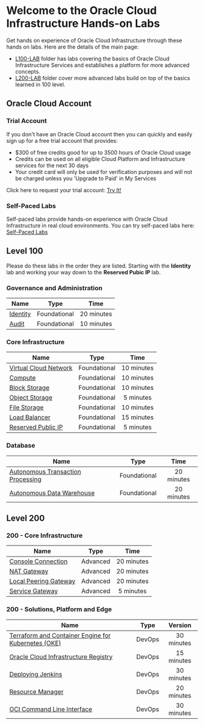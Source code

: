 
# Welcome to the Oracle Cloud Infrastructure Hands-on Labs

Get hands on experience of Oracle Cloud Infrastructure through these hands on labs. Here are the details of the main page:

- [L100-LAB](#level-100) folder has labs covering the basics of Oracle Cloud Infrastructure Services and establishes a platform for more advanced concepts.
- [L200-LAB](#level-200) folder cover more advanced labs build on top of the basics learned in 100 level.

## Oracle Cloud Account

### Trial Account

If you don't have an Oracle Cloud account then you can quickly and easily sign up for a free trial account that provides:

- $300 of free credits good for up to 3500 hours of Oracle Cloud usage
- Credits can be used on all eligible Cloud Platform and Infrastructure services for the next 30 days
- Your credit card will only be used for verification purposes and will not be charged unless you 'Upgrade to Paid' in My Services
  
Click here to request your trial account: [Try It!](https://cloud.oracle.com/tryit)

### Self-Paced Labs

Self-paced labs provide hands-on experience with Oracle Cloud Infrastructure in real cloud environments. You can try self-paced labs here: [Self-Paced Labs](https://ocitraining.qloudable.com/)

## Level 100

Please do these labs in the order they are listed. Starting with the **Identity** lab and working your way down to the **Reserved Pubic IP** lab.

### Governance and Administration

| **Name**                                                     |   **Type**   |  **Time**  |
| ------------------------------------------------------------ | :----------: | :--------: |
| [Identity](./L100-LAB/Identity_Access_Management/IAM_HOL.md) | Foundational | 20 minutes |
| [Audit](./L100-LAB/Audit_Service/AUDIT_HOL.md)               | Foundational | 10 minutes |

### Core Infrastructure

| **Name**                                                                            |   **Type**   |  **Time**  |
| ----------------------------------------------------------------------------------- | :----------: | :--------: |
| [Virtual Cloud Network](./L100-LAB/VCN/VCN_HOL.md)                                  | Foundational | 10 minutes |
| [Compute](./L100-LAB/Compute_Services/Compute_HOL.md)                               | Foundational | 10 minutes |
| [Block Storage](./L100-LAB/Block_Volume/Block_Volume_HOL.md)                        | Foundational | 10 minutes |
| [Object Storage](./L100-LAB/Object_Storage/ObjectStorage_HOL.md)                    | Foundational | 5 minutes  |
| [File Storage](./L100-LAB/File_Storage_Service/FSS_HOL.md)                          | Foundational | 10 minutes |
| [Load Balancer](./L100-LAB/Load_Balancer/load_balancer.md)                          | Foundational | 15 minutes |
| [Reserved Public IP](./L100-LAB/Using_Reserved_Public_IP/Reserved_Public_IP_HOL.md) | Foundational | 5 minutes  |

### Database

| **Name**                                                                     |   **Type**   |  **Time**  |
| ---------------------------------------------------------------------------- | :----------: | :--------: |
| [Autonomous Transaction Processing](./L100-LAB/ATP_Lab/ATP_HOL.md)           | Foundational | 20 minutes |
| [Autonomous Data Warehouse](./L100-LAB/Autonomous_Data_Warehouse/ADW_HOL.md) | Foundational | 20 minutes |
  
## Level 200

### 200 - Core Infrastructure

| **Name**                                                                              | **Type** |  **Time**  |
| ------------------------------------------------------------------------------------- | :------: | :--------: |
| [Console Connection](./L200-LAB/Compute-Console-Connection/HOL-Console-Connection.md) | Advanced | 20 minutes |
| [NAT Gateway](./L200-LAB/NAT_Gateway/nat_gateway.md)                                  | Advanced | 20 minutes |
| [Local Peering Gateway](./L200-LAB/VCN_Local_Peering/vcn_local_peering.md)            | Advanced | 20 minutes |
| [Service Gateway](./L100-LAB/Using_Service_Gateway/Using_Service_Gateway_HOL.md)      | Advanced | 5 minutes  |

### 200 - Solutions, Platform and Edge

| **Name**                                                                                            | **Type** | **Version** |
| --------------------------------------------------------------------------------------------------- | :------: | :---------: |
| [Terraform and Container Engine for Kubernetes (OKE)](./DevOps/Terraform-and-OKE-LAB/tf_oke_hol.md) |  DevOps  | 30 minutes  |
| [Oracle Cloud Infrastructure Registry](./DevOps/Container_Registry/Container_Registry_HOL.md)       |  DevOps  | 15 minutes  |
| [Deploying Jenkins](./DevOps/Deploying_Jenkins/Deploying_Jenkins_HOL.md)                            |  DevOps  | 30 minutes  |
| [Resource Manager](./DevOps/Resource_Manager/Resource_Manager_HOL.md)                               |  DevOps  | 20 minutes  |
| [OCI Command Line Interface](./DevOps/OCI_CLI/OCI_CLI_HOL.md)                                       |  DevOps  | 30 minutes  |
